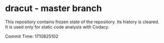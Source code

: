 # dracut - master branch

This repository contains frozen state of the repository.
Its history is cleared. It is used only for static code
analysis with Codacy.

Commit Time: 1710825102